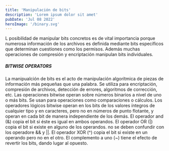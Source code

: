 ```yaml
---
title: 'Manipulación de bits'
description: 'Lorem ipsum dolor sit amet'
pubDate: 'Jul 08 2022'
heroImage: '/binary.svg'
---
```




L posibilidad de manipular bits concretos es de vital importancia porque numerosa información de los archivos es definida mediante bits específicos que determinan cuestiones como los permisos. Además muchas operaciones de compresión y encriptación manipulan bits individuales.

##### BITWISE OPERATORS
La manipualción de bits es el acto de manipulación algorítmica de piezas de información más pequeñas que una palabra. Se utiliza para encriptación, compresión de archivos, detección de errores, algoritmos de corrección, etc. Las operaciones bitwise operan sobre números binarios a nivel de uno o más bits. Se usan para operaciones como comparaciones o cálculos. Los operadores lógicos bitwise operan en los bits de los valores íntegros de cualquier tipo y en caracteres, pero no en números de punto flotante, y operan en cada bit de manera independiente de los demás. El operador and (&) copia el bit si éste es igual en ambos operandos. El operador OR (|) copia el bit si existe en alguno de los operandos. no se deben confundir con los operadore && y ||. El operador XOR (^) copia el bit si existe en un operando pero no en el otro. El complemento a uno (~) tiene el efecto de revertir los bits, dando lugar al opuesto. 
